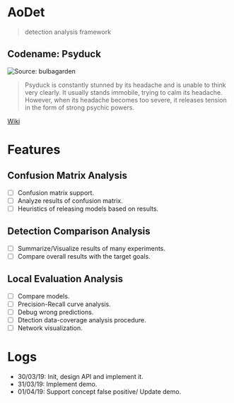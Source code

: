 AoDet
=====

>  detection analysis framework

## Codename: Psyduck

![Source: bulbagarden](https://cdn.bulbagarden.net/upload/thumb/5/53/054Psyduck.png/250px-054Psyduck.png)

> Psyduck is constantly stunned by its headache and is unable to think very clearly. It usually stands immobile, trying to calm its headache. However, when its headache becomes too severe, it releases tension in the form of strong psychic powers. 

[Wiki](https://bulbapedia.bulbagarden.net/wiki/Psyduck_(Pok%C3%A9mon))

# Features

## Confusion Matrix Analysis

 - [ ] Confusion matrix support.
 - [ ] Analyze results of confusion matrix. 
 - [ ] Heuristics of releasing models based on results. 
 
## Detection Comparison Analysis 
 - [ ] Summarize/Visualize results of many experiments.
 - [ ] Compare overall results with the target goals. 
 
## Local Evaluation Analysis 
 - [ ] Compare models. 
 - [ ] Precision-Recall curve analysis. 
 - [ ] Debug wrong predictions. 
 - [ ] Dtection data-coverage analysis procedure.
 - [ ] Network visualization.

# Logs
 * 30/03/19: Init, design API and implement it. 
 * 31/03/19: Implement demo.
 * 01/04/19: Support concept false positive/ Update demo.

